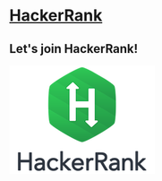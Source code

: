 <h1><a href="https://www.hackerrank.com/">HackerRank</a></h1>

<h2>Let's join HackerRank!</h2>
<img src="HackerRank-Logo.png">
